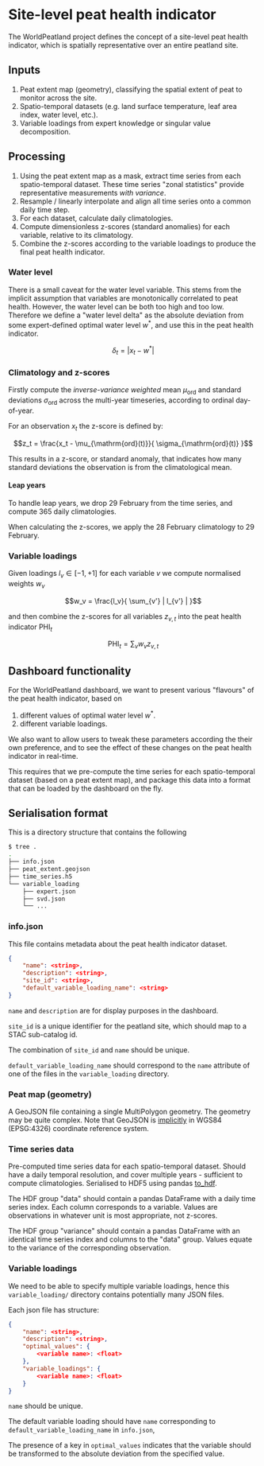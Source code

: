 # Site-level peat health indicator

The WorldPeatland project defines the concept of a site-level peat health indicator,
which is spatially representative over an entire peatland site.

## Inputs

1. Peat extent map (geometry), classifying the spatial extent of peat to monitor across the site.
2. Spatio-temporal datasets (e.g. land surface temperature, leaf area index, water level, etc.).
3. Variable loadings from expert knowledge or singular value decomposition.

## Processing

1. Using the peat extent map as a mask, extract time series from each spatio-temporal dataset.
   These time series "zonal statistics" provide representative measurements *with variance*.
2. Resample / linearly interpolate and align all time series onto a common daily time step.
3. For each dataset, calculate daily climatologies.
4. Compute dimensionless z-scores (standard anomalies) for each variable, relative to its climatology.
5. Combine the z-scores according to the variable loadings to produce the final peat health indicator.

### Water level

There is a small caveat for the water level variable.
This stems from the implicit assumption that variables are monotonically correlated to peat health.
However, the water level can be both too high and too low.
Therefore we define a "water level delta" as the absolute deviation from some expert-defined optimal water level $w^*$,
and use this in the peat health indicator.

```math
\delta_t = | x_t - w^* |
```

### Climatology and z-scores

Firstly compute the *inverse-variance weighted* mean $\mu_{\mathrm{ord}}$
and standard deviations $\sigma_{\mathrm{ord}}$
across the multi-year timeseries,
according to ordinal day-of-year.

For an observation $x_t$ the z-score is defined by:

```math
z_t = \frac{x_t - \mu_{\mathrm{ord}(t)}}{ \sigma_{\mathrm{ord}(t)} }
```

This results in a z-score, or standard anomaly, that indicates how many standard deviations the observation is
from the climatological mean.

#### Leap years

To handle leap years, we drop 29 February from the time series,
and compute 365 daily climatologies.

When calculating the z-scores, we apply the 28 February climatology to 29 February.

### Variable loadings

Given loadings $l_v \in [-1, +1]$ for each variable $v$ we compute normalised weights $w_v$

```math
w_v = \frac{l_v}{ \sum_{v'} | l_{v'} | }
```

and then combine the z-scores for all variables $z_{v, t}$ into the peat health indicator $\mathrm{PHI}_t$

```math
\mathrm{PHI}_t = \sum_v w_v z_{v, t}
```

## Dashboard functionality

For the WorldPeatland dashboard, we want to present various "flavours" of the peat health indicator, based on 

1. different values of optimal water level $w^*$. 
2. different variable loadings.

We also want to allow users to tweak these parameters according the their own preference,
and to see the effect of these changes on the peat health indicator in real-time.

This requires that we pre-compute the time series for each spatio-temporal dataset (based on a peat extent map),
and package this data into a format that can be loaded by the dashboard on the fly.

## Serialisation format

This is a directory structure that contains the following

```bash
$ tree .
.
├── info.json
├── peat_extent.geojson
├── time_series.h5
└── variable_loading
    ├── expert.json
    ├── svd.json
    └── ...
```

### info.json

This file contains metadata about the peat health indicator dataset.

```json
{
    "name": <string>,
    "description": <string>,
    "site_id": <string>,
    "default_variable_loading_name": <string>
}
```

`name` and `description` are for display purposes in the dashboard.

`site_id` is a unique identifier for the peatland site,
which should map to a STAC sub-catalog id.

The combination of `site_id` and `name` should be unique.

`default_variable_loading_name` should correspond to the `name` attribute of one of the files in the `variable_loading` directory.

### Peat map (geometry)

A GeoJSON file containing a single MultiPolygon geometry.
The geometry may be quite complex.
Note that GeoJSON is [implicitly](https://datatracker.ietf.org/doc/html/rfc7946#section-4) in WGS84 (EPSG:4326) coordinate reference system.

### Time series data

Pre-computed time series data for each spatio-temporal dataset.
Should have a daily temporal resolution, and cover multiple years - sufficient to compute climatologies.
Serialised to HDF5 using pandas [to_hdf](https://pandas.pydata.org/docs/reference/api/pandas.DataFrame.to_hdf.html).

The HDF group "data" should contain a pandas DataFrame with a daily time series index. 
Each column corresponds to a variable.
Values are observations in whatever unit is most appropriate, not z-scores.

The HDF group "variance" should contain a pandas DataFrame with an identical time series index and columns to the "data" group.
Values equate to the variance of the corresponding observation.

### Variable loadings

We need to be able to specify multiple variable loadings,
hence this `variable_loading/` directory contains potentially many JSON files.

Each json file has structure:

```json
{
    "name": <string>,
    "description": <string>,
    "optimal_values": {
        <variable name>: <float>
    },
    "variable_loadings": {
        <variable name>: <float>
    }
}
```

`name` should be unique.

The default variable loading should have `name` corresponding to `default_variable_loading_name` in `info.json`, 

The presence of a key in `optimal_values` indicates that the variable should be transformed to the absolute deviation from the specified value.
